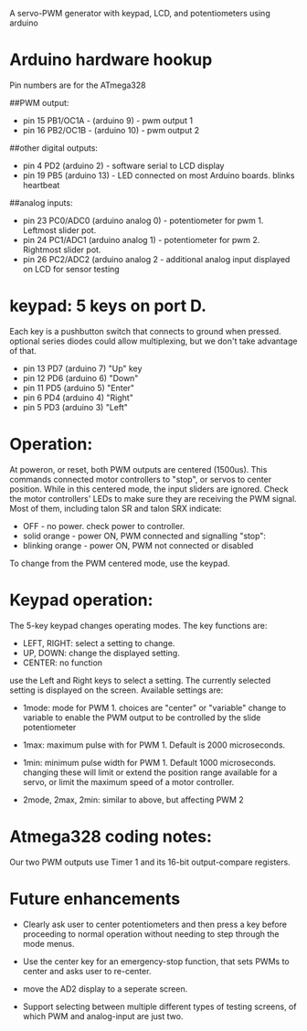 
A servo-PWM generator with keypad, LCD, and potentiometers using arduino

# Arduino hardware hookup
Pin numbers are for the ATmega328

##PWM output:
-  pin 15 PB1/OC1A - (arduino 9) -  pwm output 1
-  pin 16 PB2/OC1B - (arduino 10) - pwm output 2

##other digital outputs:
-  pin 4  PD2  (arduino 2)   - software serial to LCD display
-  pin 19 PB5  (arduino 13)  - LED connected on most Arduino boards.  blinks heartbeat

##analog inputs:
-  pin 23 PC0/ADC0 (arduino analog 0) - potentiometer for pwm 1.  Leftmost slider pot.
-  pin 24 PC1/ADC1 (arduino analog 1) - potentiometer for pwm 2.  Rightmost slider pot.
-  pin 26 PC2/ADC2 (arduino analog 2 - additional analog input displayed on LCD for sensor testing

# keypad: 5 keys on port D.
Each key is a pushbutton switch that connects to ground when pressed.
optional series diodes could allow multiplexing, but we don't take advantage
of that.

- pin 13 PD7  (arduino 7)  "Up"   key
- pin 12 PD6  (arduino 6)  "Down" 
- pin 11 PD5  (arduino 5)  "Enter"
- pin 6  PD4  (arduino 4)  "Right"
- pin 5  PD3  (arduino 3)  "Left"


# Operation:

At poweron, or reset, both PWM outputs are centered (1500us).  This
commands connected motor controllers to "stop", or servos to center
position.  While in this centered mode, the input sliders are ignored.
Check the motor controllers' LEDs to make sure they are receiving the
PWM signal.  Most of them, including talon SR and talon SRX indicate:
- OFF - no power.  check power to controller.
- solid orange - power ON, PWM connected and signalling "stop":
- blinking orange - power ON, PWM not connected or disabled
	

To change from the PWM centered mode, use the keypad.

# Keypad operation:

The 5-key keypad changes operating modes.  The key functions are:

- LEFT, RIGHT: select a setting to change.
- UP, DOWN: change the displayed setting.
- CENTER:  no function

use the Left and Right keys to select a setting.  The currently
selected setting is displayed on the screen.  Available settings are:

- 1mode: mode for PWM 1.  choices are "center" or "variable"
	 	change to variable to enable the PWM output to be controlled
		by the slide potentiometer

-	1max: maximum pulse with for PWM 1.  Default is 2000 microseconds.
-	1min: minimum pulse width for PWM 1.  Default 1000 microseconds.
		changing these will limit or extend the position range
		available for a servo, or limit the maximum speed of a motor
		controller.

-	 2mode, 2max, 2min: similar to above, but affecting PWM 2


# Atmega328 coding notes:

Our two PWM outputs use Timer 1 and its 16-bit output-compare registers.



# Future enhancements

- Clearly ask user to center potentiometers and then press a key before proceeding to normal operation without needing to step through the mode menus.

- Use the center key for an emergency-stop function, that sets PWMs to center and asks user to re-center.

- move the AD2 display to a seperate screen.

- Support selecting between multiple different types of testing
  screens, of which PWM and analog-input are just two.

